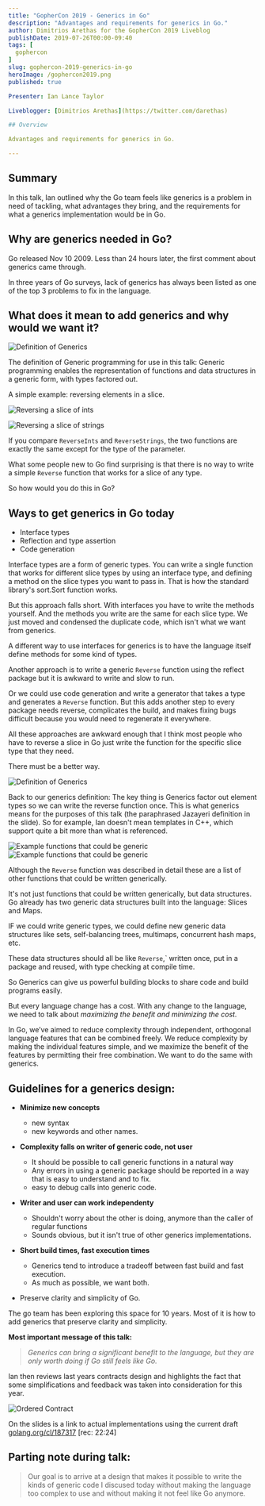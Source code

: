 ```yaml
---
title: "GopherCon 2019 - Generics in Go"
description: "Advantages and requirements for generics in Go."
author: Dimitrios Arethas for the GopherCon 2019 Liveblog
publishDate: 2019-07-26T00:00-09:40
tags: [
  gophercon
]
slug: gophercon-2019-generics-in-go
heroImage: /gophercon2019.png
published: true

Presenter: Ian Lance Taylor

Liveblogger: [Dimitrios Arethas](https://twitter.com/darethas)

## Overview

Advantages and requirements for generics in Go.

---
```


## Summary

In this talk, Ian outlined why the Go team feels like generics is a problem in need of tackling, what advantages they bring, and the requirements for what a generics implementation would be in Go.

## Why are generics needed in Go?

Go released Nov 10 2009. Less than 24 hours later, the first comment about generics came through.

In three years of Go surveys, lack of generics has always been listed
as one of the top 3 problems to fix in the language.

## What does it mean to add generics and why would we want it?

![Definition of Generics](/gophercon-2019/generics-defn.png)

The definition of Generic programming for use in this talk: Generic programming enables the representation of functions and data
structures in a generic form, with types factored out.

A simple example: reversing elements in a slice.

![Reversing a slice of ints](/gophercon-2019/generics-reverse-ints-example.png)

![Reversing a slice of strings](/gophercon-2019/generics-reverse-strings-example.png)

If you compare `ReverseInts` and `ReverseStrings`, the two
functions are exactly the same except for the type of the parameter.

What some people new to Go find surprising is that there is no way to
write a simple `Reverse` function that works for a slice of any type.

So how would you do this in Go?

## Ways to get generics in Go today

- Interface types
- Reflection and type assertion
- Code generation

Interface types are a form of generic types.
You can write a single function that works for different slice
types by using an interface type, and defining a method on the slice
types you want to pass in. That is how the standard library's
sort.Sort function works.

But this approach falls short. With interfaces you have to write the methods yourself. And the methods you write are the same for each slice type. We just moved and condensed the duplicate code, which isn't what we want from generics.

A different way to use interfaces for generics is to have the language itself define methods for some kind of types.

Another approach is to write a generic `Reverse` function using the reflect package but it is awkward to write and slow to run.

Or we could use code generation and write a generator that takes a type and generates a `Reverse` function. But this adds another step to every package needs reverse, complicates the build, and makes fixing bugs difficult because you would need to regenerate it everywhere.

All these approaches are awkward enough that I think most
people who have to reverse a slice in Go just write the function for
the specific slice type that they need.

There must be a better way.

![Definition of Generics](/gophercon-2019/generics-defn.png)

Back to our generics definition: The key thing is Generics factor out element types so we can write the reverse function once. This is what generics means for the purposes of this talk (the paraphrased Jazayeri definition in the slide). So for example, Ian doesn't mean templates in C++, which support quite a bit more than what is referenced.

![Example functions that could be generic](/gophercon-2019/generics-functions1.png)
![Example functions that could be generic](/gophercon-2019/generics-functions2.png)

Although the `Reverse` function was described in detail these are a list of other functions that could be written generically.

It's not just functions that could be written generically, but data structures. Go already has two generic data structures built into the language: Slices and Maps.

IF we could write generic types, we could define new generic data structures like sets, self-balancing trees, multimaps, concurrent hash maps, etc.

These data structures should all be like `Reverse`,` written once, put in a package and reused, with type checking at compile time.

So Generics can give us powerful building blocks to share code and build programs easily.

But every language change has a cost. With any change to the language, we need to talk about _maximizing the benefit and minimizing the cost._

In Go, we’ve aimed to reduce complexity through independent, orthogonal
language features that can be combined freely. We reduce complexity by
making the individual features simple, and we maximize the benefit of the
features by permitting their free combination. We want to do the same with generics.

## Guidelines for a generics design:

- **Minimize new concepts**
  - new syntax
  - new keywords and other names.
- **Complexity falls on writer of generic code, not user**

  - It should be possible to call generic functions in a natural way
  - Any errors in using a generic package should be reported in a way that is easy to understand and to fix.
  - easy to debug calls into generic code.

- **Writer and user can work independenty**

  - Shouldn't worry about the other is doing, anymore than the caller of regular functions
  - Sounds obvious, but it isn't true of other generics implementations.

- **Short build times, fast execution times**

  - Generics tend to introduce a tradeoff between fast build and fast execution.
  - As much as possible, we want both.

- Preserve clarity and simplicity of Go.

The go team has been exploring this space for 10 years. Most of it is how to add generics that preserve clarity and simplicity.

**Most important message of this talk:**

> _Generics can bring a significant benefit to the language, but they are only worth doing if Go still feels like Go._

Ian then reviews last years contracts design and highlights the fact that some simplifications and feedback was taken into consideration for this year.

![Ordered Contract](/gophercon-2019/generics-ordered-contract.png)

On the slides is a link to actual implementations using the current draft [golang.org/cl/187317](golang.org/cl/187317) [rec: 22:24]

## Parting note during talk:

> Our goal is to arrive at a design that makes it possible to write the kinds of generic code I discused today without making the language too complex to use and without making it not feel like Go anymore.
